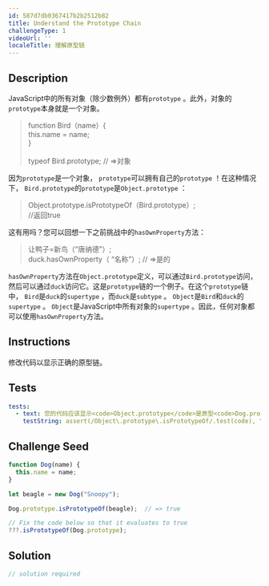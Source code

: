 ```yaml
---
id: 587d7db0367417b2b2512b82
title: Understand the Prototype Chain
challengeType: 1
videoUrl: ''
localeTitle: 理解原型链
---
```


## Description
<section id="description"> JavaScript中的所有对象（除少数例外）都有<code>prototype</code> 。此外，对象的<code>prototype</code>本身就是一个对象。 <blockquote> function Bird（name）{ <br> this.name = name; <br> } <br><br> typeof Bird.prototype; // =&gt;对象</blockquote>因为<code>prototype</code>是一个对象， <code>prototype</code>可以拥有自己的<code>prototype</code> ！在这种情况下， <code>Bird.prototype</code>的<code>prototype</code>是<code>Object.prototype</code> ： <blockquote> Object.prototype.isPrototypeOf（Bird.prototype）; <br> //返回true </blockquote>这有用吗？您可以回想一下之前挑战中的<code>hasOwnProperty</code>方法： <blockquote>让鸭子=新鸟（“唐纳德”）; <br> duck.hasOwnProperty（ “名称”）; // =&gt;是的</blockquote> <code>hasOwnProperty</code>方法在<code>Object.prototype</code>定义，可以通过<code>Bird.prototype</code>访问，然后可以通过<code>duck</code>访问它。这是<code>prototype</code>链的一个例子。在这个<code>prototype</code>链中， <code>Bird</code>是<code>duck</code>的<code>supertype</code> ，而<code>duck</code>是<code>subtype</code> 。 <code>Object</code>是<code>Bird</code>和<code>duck</code>的<code>supertype</code> 。 <code>Object</code>是JavaScript中所有对象的<code>supertype</code> 。因此，任何对象都可以使用<code>hasOwnProperty</code>方法。 </section>

## Instructions
<section id="instructions">修改代码以显示正确的原型链。 </section>

## Tests
<section id='tests'>

```yml
tests:
  - text: 您的代码应该显示<code>Object.prototype</code>是原型<code>Dog.prototype</code> “）
    testString: assert(/Object\.prototype\.isPrototypeOf/.test(code), "Your code should show that <code>Object.prototype</code> is the prototype of <code>Dog.prototype</code>");

```

</section>

## Challenge Seed
<section id='challengeSeed'>

<div id='js-seed'>

```js
function Dog(name) {
  this.name = name;
}

let beagle = new Dog("Snoopy");

Dog.prototype.isPrototypeOf(beagle);  // => true

// Fix the code below so that it evaluates to true
???.isPrototypeOf(Dog.prototype);

```

</div>



</section>

## Solution
<section id='solution'>

```js
// solution required
```
</section>
